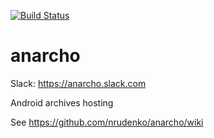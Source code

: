 [![Build Status](https://travis-ci.org/nrudenko/anarcho.svg)](https://travis-ci.org/nrudenko/anarcho)

anarcho
=======

Slack: https://anarcho.slack.com

Android archives hosting

See https://github.com/nrudenko/anarcho/wiki